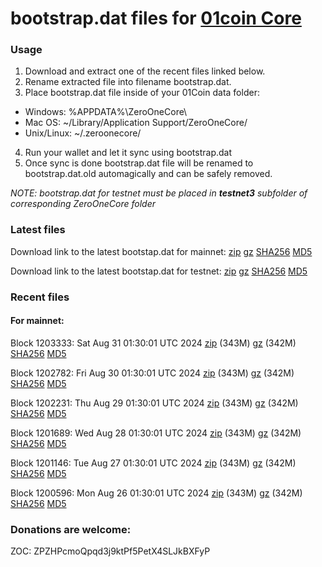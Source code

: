# bootstrap.dat files for [01coin Core](https://01coin.io)

### Usage

1. Download and extract one of the recent files linked below.
2. Rename extracted file into filename bootstrap.dat.
3. Place bootstrap.dat file inside of your 01Coin data folder:
 - Windows: %APPDATA%\ZeroOneCore\
 - Mac OS: ~/Library/Application Support/ZeroOneCore/
 - Unix/Linux: ~/.zeroonecore/
4. Run your wallet and let it sync using bootstrap.dat
5. Once sync is done bootstrap.dat file will be renamed to bootstrap.dat.old automagically and can be safely removed.

_NOTE: bootstrap.dat for testnet must be placed in **testnet3** subfolder of corresponding ZeroOneCore folder_

### Latest files
Download link to the latest bootstap.dat for mainnet: [zip](https://files.01coin.io/mainnet/bootstrap.dat.zip) [gz](https://files.01coin.io/mainnet/bootstrap.dat.tar.gz) [SHA256](https://files.01coin.io/mainnet/sha256.txt) [MD5](https://files.01coin.io/mainnet/md5.txt)

Download link to the latest bootstap.dat for testnet: [zip](https://files.01coin.io/testnet/bootstrap.dat.zip) [gz](https://files.01coin.io/testnet/bootstrap.dat.tar.gz) [SHA256](https://files.01coin.io/testnet/sha256.txt) [MD5](https://files.01coin.io/testnet/md5.txt)

### Recent files

#### For mainnet:

Block 1203333: Sat Aug 31 01:30:01 UTC 2024 [zip](https://files.01coin.io/mainnet/2024-08-31/bootstrap.dat.zip) (343M) [gz](https://files.01coin.io/mainnet/2024-08-31/bootstrap.dat.tar.gz) (342M) [SHA256](https://files.01coin.io/mainnet/2024-08-31/sha256.txt) [MD5](https://files.01coin.io/mainnet/2024-08-31/md5.txt)

Block 1202782: Fri Aug 30 01:30:01 UTC 2024 [zip](https://files.01coin.io/mainnet/2024-08-30/bootstrap.dat.zip) (343M) [gz](https://files.01coin.io/mainnet/2024-08-30/bootstrap.dat.tar.gz) (342M) [SHA256](https://files.01coin.io/mainnet/2024-08-30/sha256.txt) [MD5](https://files.01coin.io/mainnet/2024-08-30/md5.txt)

Block 1202231: Thu Aug 29 01:30:01 UTC 2024 [zip](https://files.01coin.io/mainnet/2024-08-29/bootstrap.dat.zip) (343M) [gz](https://files.01coin.io/mainnet/2024-08-29/bootstrap.dat.tar.gz) (342M) [SHA256](https://files.01coin.io/mainnet/2024-08-29/sha256.txt) [MD5](https://files.01coin.io/mainnet/2024-08-29/md5.txt)

Block 1201689: Wed Aug 28 01:30:01 UTC 2024 [zip](https://files.01coin.io/mainnet/2024-08-28/bootstrap.dat.zip) (343M) [gz](https://files.01coin.io/mainnet/2024-08-28/bootstrap.dat.tar.gz) (342M) [SHA256](https://files.01coin.io/mainnet/2024-08-28/sha256.txt) [MD5](https://files.01coin.io/mainnet/2024-08-28/md5.txt)

Block 1201146: Tue Aug 27 01:30:01 UTC 2024 [zip](https://files.01coin.io/mainnet/2024-08-27/bootstrap.dat.zip) (343M) [gz](https://files.01coin.io/mainnet/2024-08-27/bootstrap.dat.tar.gz) (342M) [SHA256](https://files.01coin.io/mainnet/2024-08-27/sha256.txt) [MD5](https://files.01coin.io/mainnet/2024-08-27/md5.txt)

Block 1200596: Mon Aug 26 01:30:01 UTC 2024 [zip](https://files.01coin.io/mainnet/2024-08-26/bootstrap.dat.zip) (343M) [gz](https://files.01coin.io/mainnet/2024-08-26/bootstrap.dat.tar.gz) (342M) [SHA256](https://files.01coin.io/mainnet/2024-08-26/sha256.txt) [MD5](https://files.01coin.io/mainnet/2024-08-26/md5.txt)


### Donations are welcome:

ZOC: ZPZHPcmoQpqd3j9ktPf5PetX4SLJkBXFyP
